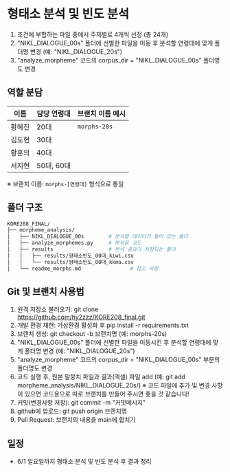 # 형태소 분석 및 빈도 분석

1) 조건에 부합하는 파일 중에서 주제별로 4개씩 선정 (총 24개)
2) "NIKL_DIALOGUE_00s" 폴더에 선별한 파일을 이동 후 분석할 연령대에 맞게 폴더명 변경 (예: "NIKL_DIALOGUE_20s")
3) "analyze_morpheme" 코드의 corpus_dir = "NIKL_DIALOGUE_00s" 폴더명도 변경

## 역할 분담

| 이름 | 담당 연령대 | 브랜치 이름 예시 |
|------|--------------|------------------|
| 황혜진 | 20대         | `morphs-20s`     |
| 김도현 | 30대         |    |
| 황훈의 | 40대         |    |
| 서지현 | 50대, 60대   |    |

※ 브랜치 이름: `morphs-[연령대]` 형식으로 통일

## 폴더 구조

```bash
KORE208_FINAL/
├── morpheme_analysis/
│   ├── NIKL_DIALOGUE_00s        # 분석할 데이터가 들어 있는 폴더
│   ├── analyze_morphemes.py     # 분석용 코드
│   ├── results                  # 분석 결과가 저장되는 폴더
│   │   ├── results/형태소빈도_00대_kiwi.csv
│   │   └── results/형태소빈도_00대_kkma.csv
│   └── readme_morphs.md                # 참고 사항
```

## Git 및 브랜치 사용법
1) 원격 저장소 불러오기: git clone https://github.com/hy2zzz/KORE208_final.git
2) 개발 환경 재현: 가상환경 활성화 후 pip install -r requirements.txt
3) 브랜치 생성: git checkout -b 브랜치명 (예: morphs-20s)
4) "NIKL_DIALOGUE_00s" 폴더에 선별한 파일을 이동시킨 후 분석할 연령대에 맞게 폴더명 변경 (예: "NIKL_DIALOGUE_20s")
5) "analyze_morpheme" 코드의 corpus_dir = "NIKL_DIALOGUE_00s" 부분의 폴더명도 변경
6) 코드 실행 후, 원본 말뭉치 파일과 결과(엑셀) 파일 add (예: git add morpheme_analysis/NIKL_DIALOGUE_20s/) ※ 코드 파일에 추가 및 변경 사항이 있으면 코드용으로 따로 브랜치를 만들어 주시면 좋을 것 같습니다!
7) 커밋(변경사항 저장): git commit -m "커밋메시지"
8) github에 업로드: git push origin 브랜치명
9) Pull Request: 브랜치의 내용을 main에 합치기

## 일정
- 6/1 일요일까지 형태소 분석 및 빈도 분석 후 결과 정리
